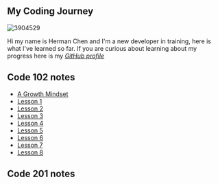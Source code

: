 ## My Coding Journey
![3904529](https://user-images.githubusercontent.com/106101235/169898511-08d2bb3c-57d8-49dc-be08-358037af92e1.png)


Hi my name is Herman Chen and I'm a new developer in training, here is what I've learned so far. 
If you are curious about learning about my progress here is my [*GitHub profile*](https://github.com/HermanChen4)

## Code 102 notes
- [A Growth Mindset](https://github.com/HermanChen4/reading-notes/blob/main/growth%20mindset.md)
- [Lesson 1](class1.md)
- [Lesson 2](class2.md)
- [Lesson 3](class3.md)
- [Lesson 4](class4.md)
- [Lesson 5](class5.md)
- [Lesson 6](class6.md)
- [Lesson 7](class7.md)
- [Lesson 8](class8.md)

## Code 201 notes

